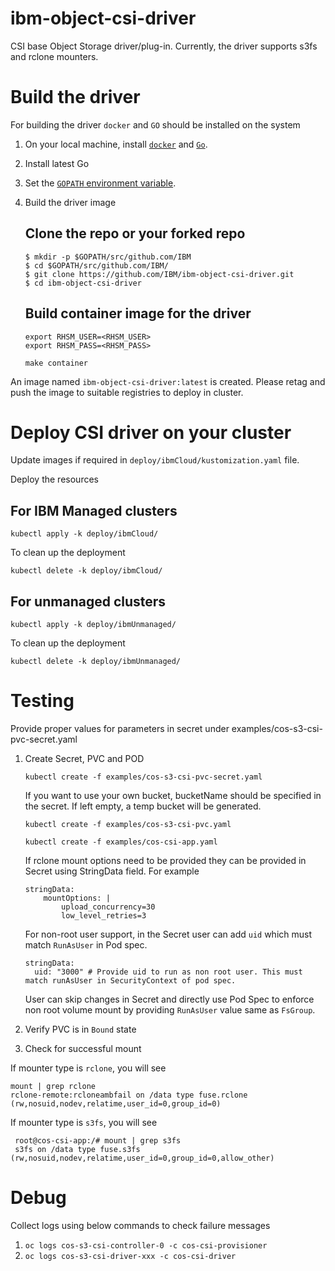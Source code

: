 # ibm-object-csi-driver
CSI base Object Storage driver/plug-in. Currently, the driver supports s3fs and rclone mounters.

# Build the driver

For building the driver `docker` and `GO` should be installed on the system

1. On your local machine, install [`docker`](https://docs.docker.com/install/) and [`Go`](https://golang.org/doc/install).
2. Install latest Go 
3. Set the [`GOPATH` environment variable](https://github.com/golang/go/wiki/SettingGOPATH).
4. Build the driver image

   ## Clone the repo or your forked repo

   ```
   $ mkdir -p $GOPATH/src/github.com/IBM
   $ cd $GOPATH/src/github.com/IBM/
   $ git clone https://github.com/IBM/ibm-object-csi-driver.git
   $ cd ibm-object-csi-driver
   ```
   ## Build container image for the driver

   ```
   export RHSM_USER=<RHSM_USER>
   export RHSM_PASS=<RHSM_PASS>

   make container
   ```

An image named `ibm-object-csi-driver:latest` is created. Please retag and push the image to suitable registries to deploy in cluster.

# Deploy CSI driver on your cluster

Update images if required in `deploy/ibmCloud/kustomization.yaml` file. 

Deploy the resources

## For IBM Managed clusters 

`kubectl apply -k deploy/ibmCloud/`


To clean up the deployment 

`kubectl delete -k deploy/ibmCloud/`



## For unmanaged clusters

`kubectl apply -k deploy/ibmUnmanaged/`


To clean up the deployment

`kubectl delete -k deploy/ibmUnmanaged/`

# Testing

Provide proper values for parameters in secret under examples/cos-s3-csi-pvc-secret.yaml

1. Create Secret, PVC and POD 

      `kubectl create -f examples/cos-s3-csi-pvc-secret.yaml`

      If you want to use your own bucket, bucketName should be specified in the secret. If left empty, a temp bucket will be generated.

      `kubectl create -f examples/cos-s3-csi-pvc.yaml`

      `kubectl create -f examples/cos-csi-app.yaml`
    
    If rclone mount options need to be provided they can be provided in Secret using StringData field.
    For example
    ```
    stringData: 
        mountOptions: |
            upload_concurrency=30
            low_level_retries=3
    ```

    For non-root user support, in the Secret  user can add `uid` which must match `RunAsUser` in Pod spec.
    
    ```
    stringData:
      uid: "3000" # Provide uid to run as non root user. This must match runAsUser in SecurityContext of pod spec.
    ```
    User can skip changes in Secret and directly use Pod Spec to enforce non root volume mount by providing `RunAsUser` value same as `FsGroup`.

2. Verify PVC is in `Bound` state

3. Check for successful mount

If mounter type is `rclone`, you will see
   ```
   mount | grep rclone
   rclone-remote:rcloneambfail on /data type fuse.rclone (rw,nosuid,nodev,relatime,user_id=0,group_id=0)

   ```
If mounter type is `s3fs`, you will see


   ```
    root@cos-csi-app:/# mount | grep s3fs
    s3fs on /data type fuse.s3fs (rw,nosuid,nodev,relatime,user_id=0,group_id=0,allow_other)

   ```

# Debug 

Collect logs using below commands to check failure messages

1.  `oc logs cos-s3-csi-controller-0 -c cos-csi-provisioner`
2.  `oc logs cos-s3-csi-driver-xxx -c cos-csi-driver`
